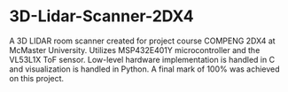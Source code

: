 # 3D-Lidar-Scanner-2DX4
A 3D LIDAR room scanner created for project course COMPENG 2DX4 at McMaster University. Utilizes MSP432E401Y microcontroller and the VL53L1X ToF sensor. Low-level hardware implementation is handled in C and visualization is handled in Python. A final mark of 100% was achieved on this project.
